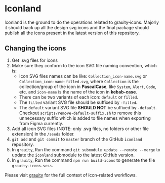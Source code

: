 # Iconland

Iconland is the ground to do the operations related to grauity-icons. Majorly it should back up all the design svg icons and the final package should publish all the icons present in the latest version of this repository.


## Changing the icons

1. Get .svg files for icons
2. Make sure they conform to the icon SVG file naming convention, which is:
    - Icon SVG files names can be like: `Collection_icon-name.svg` or `Collection_icon-name-filled.svg`, where `Collection` is the collection/group of the icon in <strong>PascalCase</strong>, like `System`, `Alert`, `Code`, etc. and `icon-name` is the name of the icon in <strong>kebab-case</strong>.
    - There can be two variants of each icon: `default` or `filled`.
    - The `filled` variant SVG file should be suffixed by `-filled`.
    - The `default` variant SVG file <strong>SHOULD NOT</strong> be suffixed by `-default`. Checkout `scripts/remove-default-suffix.sh` to remove this unnecessary suffix which is added to file names when exporting from Figma currently.
3. Add all icon SVG files (NOTE: only .svg files, no folders or other file extension) in the `/seeds` folder.
4. `git add` and `git commit` to `master` branch of the GitHub `iconland` repository.
5. In `grauity`, Run the command `git submodule update --remote --merge` to update the `iconland` submodule to the latest GitHub version.
6. In `grauity`, Run the command `npm run build-icons` to generate the file `grauity-icons.scss`.

Please visit [grauity](https://github.com/Newton-School/grauity) for the full context of icon-related workflows.
